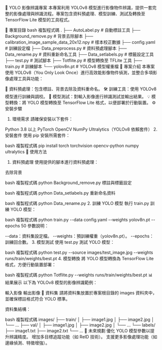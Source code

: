 📸 YOLO 影像辨識專案
本專案利用 YOLOv8 模型進行影像物件辨識，提供一套完整的影像處理與辨識流程。專案包含資料預處理、模型訓練、測試及轉換至 TensorFlow Lite 模型的工具程式。

🚀 專案目錄
bash
複製程式碼
.
├── AutoLabel.py           # 自動標註工具
├── Background_remove.py   # 背景去除腳本
├── calibration_image_sample_data_20x12.npy # 樣本校正數據
├── config.yaml            # 訓練設定檔
├── Data_preprocess.py     # 資料預處理腳本
├── Data_rename.py         # 資料重新命名工具
├── Data_setlabels.py      # 標籤設定工具
├── test.py                # 測試腳本
├── Totflite.py            # 模型轉換至 TFLite 工具
├── train.py               # 訓練腳本
└── yolov8n.pt             # YOLOv8 模型權重檔
📝 專案介紹
本專案使用 YOLOv8（You Only Look Once）進行高效能影像物件偵測，並整合多項影像處理工具與功能：

🔧 資料預處理：包含標註、背景去除及資料重命名。
🛠️ 訓練工具：使用 YOLOv8 模型進行訓練與調校。
🧪 模型測試：對輸入影像進行辨識測試並輸出結果。
💡 模型轉換：將 YOLO 模型轉換至 TensorFlow Lite 格式，以便部署於行動裝置。
⚙️ 安裝步驟
1. 環境需求
請確保安裝以下套件：

Python 3.8 以上
PyTorch
OpenCV
NumPy
Ultralytics（YOLOv8 依賴套件）
2. 安裝套件
使用 pip 安裝所需套件：

bash
複製程式碼
pip install torch torchvision opencv-python numpy ultralytics
🚀 使用方法
1. 資料預處理
使用提供的腳本進行資料預處理：

去除背景

bash
複製程式碼
python Background_remove.py
標註與標籤設定

bash
複製程式碼
python Data_setlabels.py
重新命名資料

bash
複製程式碼
python Data_rename.py
2. 訓練 YOLO 模型
執行 train.py 訓練 YOLO 模型：

bash
複製程式碼
python train.py --data config.yaml --weights yolov8n.pt --epochs 50
參數說明：

--data：資料集設定檔。
--weights：預訓練權重（yolov8n.pt）。
--epochs：訓練回合數。
3. 模型測試
使用 test.py 測試 YOLO 模型：

bash
複製程式碼
python test.py --source images/test_image.jpg --weights runs/train/weights/best.pt
4. 模型轉換
將 YOLO 模型轉換為 TensorFlow Lite 格式，方便行動裝置部署：

bash
複製程式碼
python Totflite.py --weights runs/train/weights/best.pt
📊 結果展示
以下為 YOLOv8 模型的影像辨識範例：

輸入影像	輸出影像
📂 資料集
請將資料集放置於專案根目錄的 images 資料夾中，並確保標註格式符合 YOLO 標準。

資料集結構：

bash
複製程式碼
images/
├── train/
│   ├── image1.jpg
│   ├── image2.jpg
│   └── ...
├── val/
│   ├── image1.jpg
│   ├── image2.jpg
│   └── ...
└── labels/
    ├── image1.txt
    ├── image2.txt
    └── ...
🎯 未來規劃
優化 YOLO 模型參數以提升辨識精度。
增加多目標追蹤功能（如 ReID 技術）。
支援更多影像處理功能（如邊緣偵測、特徵增強）。
